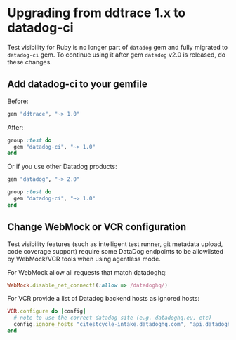 # Upgrading from ddtrace 1.x to datadog-ci

Test visibility for Ruby is no longer part of `datadog` gem and fully migrated to
`datadog-ci` gem. To continue using it after gem `datadog` v2.0 is released, do these changes.

## Add datadog-ci to your gemfile

Before:

```ruby
gem "ddtrace", "~> 1.0"
```

After:

```ruby
group :test do
  gem "datadog-ci", "~> 1.0"
end
```

Or if you use other Datadog products:

```ruby
gem "datadog", "~> 2.0"

group :test do
  gem "datadog-ci", "~> 1.0"
end
```

## Change WebMock or VCR configuration

Test visibility features (such as intelligent test runner, git metadata upload, code coverage support) require some DataDog endpoints to be allowlisted by WebMock/VCR tools when using agentless mode.

For WebMock allow all requests that match datadoghq:

```ruby
WebMock.disable_net_connect!(:allow => /datadoghq/)
```

For VCR provide a list of Datadog backend hosts as ignored hosts:

```ruby
VCR.configure do |config|
  # note to use the correct datadog site (e.g. datadoghq.eu, etc)
  config.ignore_hosts "citestcycle-intake.datadoghq.com", "api.datadoghq.com", "citestcov-intake.datadoghq.com"
end
```
